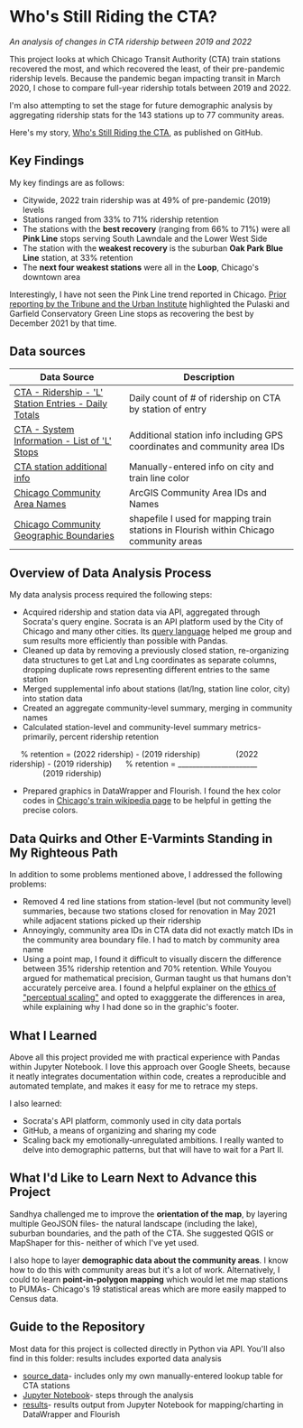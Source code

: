 # Who's Still Riding the CTA?
_An analysis of changes in CTA ridership between 2019 and 2022_

This project looks at which Chicago Transit Authority (CTA) train stations recovered the most, and which recovered the least, of their pre-pandemic ridership levels. Because the pandemic began impacting transit in March 2020, I chose to compare full-year ridership totals between 2019 and 2022.

I'm also attempting to set the stage for future demographic analysis by aggregating ridership stats for the 143 stations up to 77 community areas.

Here's my story, [Who's Still Riding the CTA](https://reliablerascal.github.io/cta_ridership/), as published on GitHub.

## Key Findings
My key findings are as follows:
* Citywide, 2022 train ridership was at 49% of pre-pandemic (2019) levels
* Stations ranged from 33% to 71% ridership retention
* The stations with the **best recovery** (ranging from 66% to 71%) were all **Pink Line** stops serving South Lawndale and the Lower West Side
* The station with the **weakest recovery** is the suburban **Oak Park Blue Line** station, at 33% retention
* The **next four weakest stations** were all in the **Loop**, Chicago's downtown area

Interestingly, I have not seen the Pink Line trend reported in Chicago. [Prior reporting by the Tribune and the Urban Institute](https://archive.is/a3wM8#selection-1181.0-1181.124) highlighted the Pulaski and Garfield Conservatory Green Line stops as recovering the best by December 2021  by that time.

## Data sources
|Data Source|Description|
|---|---|
|[CTA - Ridership - 'L' Station Entries - Daily Totals](https://data.cityofchicago.org/Transportation/CTA-Ridership-L-Station-Entries-Daily-Totals/5neh-572f)|Daily count of # of ridership on CTA by station of entry|
|[CTA - System Information - List of 'L' Stops](https://data.cityofchicago.org/Transportation/CTA-System-Information-List-of-L-Stops/8pix-ypme) |Additional station info including GPS coordinates and community area IDs|
|[CTA station additional info](source_data/lkup_stations_info.csv)|Manually-entered info on city and train line color|
|[Chicago Community Area Names](https://services7.arcgis.com/8kZv9DESIQ1hYuyJ/arcgis/rest/services/Chicago_Community_areas/FeatureServer/0/query?where=1%3D1&outFields=OBJECTID,community&returnGeometry=false&outSR=4326&f=json)| ArcGIS Community Area IDs and Names|
|[Chicago Community Geographic Boundaries](https://data.cityofchicago.org/Facilities-Geographic-Boundaries/Boundaries-Community-Areas-current-/cauq-8yn6)| shapefile I used for mapping train stations in Flourish within Chicago community areas|


## Overview of Data Analysis Process
My data analysis process required the following steps:
* Acquired ridership and station data via API, aggregated through Socrata's query engine. Socrata is an API platform used by the City of Chicago and many other cities. Its [query language](https://dev.socrata.com/docs/queries/) helped me group and sum results more efficiently than possible with Pandas.
* Cleaned up data by removing a previously closed station, re-organizing data structures to get Lat and Lng coordinates as separate columns, dropping duplicate rows representing different entries to the same station
* Merged supplemental info about stations (lat/lng, station line color, city) into station data
* Created an aggregate community-level summary, merging in community names
* Calculated station-level and community-level summary metrics- primarily, percent ridership retention

&nbsp;&nbsp;&nbsp;&nbsp;&nbsp;% retention = (2022 ridership) - (2019 ridership)
&nbsp;&nbsp;&nbsp;&nbsp;&nbsp;&nbsp;&nbsp;&nbsp;&nbsp;&nbsp;&nbsp;&nbsp;&nbsp;&nbsp;&nbsp;(2022 ridership) - (2019 ridership)
&nbsp;&nbsp;&nbsp;&nbsp;&nbsp;% retention = ______________________
&nbsp;&nbsp;&nbsp;&nbsp;&nbsp;&nbsp;&nbsp;&nbsp;&nbsp;&nbsp;&nbsp;&nbsp;&nbsp;&nbsp;&nbsp;
&nbsp;&nbsp;&nbsp;&nbsp;&nbsp;&nbsp;&nbsp;&nbsp;&nbsp;&nbsp;&nbsp;&nbsp;&nbsp;&nbsp;&nbsp;(2019 ridership)

* Prepared graphics in DataWrapper and Flourish. I found the hex color codes in [Chicago's train wikipedia page](https://en.wikipedia.org/wiki/Chicago_%22L%22) to be helpful in getting the precise colors.

## Data Quirks and Other E-Varmints Standing in My Righteous Path
In addition to some problems mentioned above, I addressed the following problems:
* Removed 4 red line stations from station-level (but not community level) summaries, because two stations closed for renovation in May 2021 while adjacent stations picked up their ridership
* Annoyingly, community area IDs in CTA data did not exactly match IDs in the community area boundary file. I had to match by community area name
* Using a point map, I found it difficult to visually discern the difference between 35% ridership retention and 70% retention. While Youyou argued for mathematical precision, Gurman taught us that humans don't accurately perceive area. I found a helpful explainer on the [ethics of "perceptual scaling"](https://makingmaps.net/2007/08/28/perceptual-scaling-of-map-symbols/) and opted to exagggerate the differences in area, while explaining why I had done so in the graphic's footer.

## What I Learned
Above all this project provided me with practical experience with Pandas within Jupyter Notebook. I love this approach over Google Sheets, because it neatly integrates documentation within code, creates a reproducible and automated template, and makes it easy for me to retrace my steps.

I also learned:
* Socrata's API platform, commonly used in city data portals
* GitHub, a means of organizing and sharing my code
* Scaling back my emotionally-unregulated ambitions. I really wanted to delve into demographic patterns, but that will have to wait for a Part II.

## What I'd Like to Learn Next to Advance this Project
Sandhya challenged me to improve the **orientation of the map**, by layering multiple GeoJSON files- the natural landscape (including the lake), suburban boundaries, and the path of the CTA. She suggested QGIS or MapShaper for this- neither of which I've yet used.

I also hope to layer **demographic data about the community areas**. I know how to do this with community areas but it's a lot of work. Alternatively, I could to learn **point-in-polygon mapping** which would let me map stations to PUMAs- Chicago's 19 statistical areas which are more easily mapped to Census data.

## Guide to the Repository
Most data for this project is collected directly in Python via API. You'll also find in this folder:
results includes exported data analysis

* [source_data](source/data/)- includes only my own manually-entered lookup table for CTA stations
* [Jupyter Notebook](cta_ridership.ipynb)- steps through the analysis
* [results](results/)- results output from Jupyter Notebook for mapping/charting in DataWrapper and Flourish